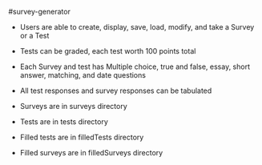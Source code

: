 #survey-generator
- Users are able to create, display, save, load, modify, and take a Survey or a Test
- Tests can be graded, each test worth 100 points total
- Each Survey and test has Multiple choice, true and false, essay, short answer, matching, and date questions
- All test responses and survey responses can be tabulated

- Surveys are in surveys directory
- Tests are in tests directory
- Filled tests are in filledTests directory
- Filled surveys are in filledSurveys directory

